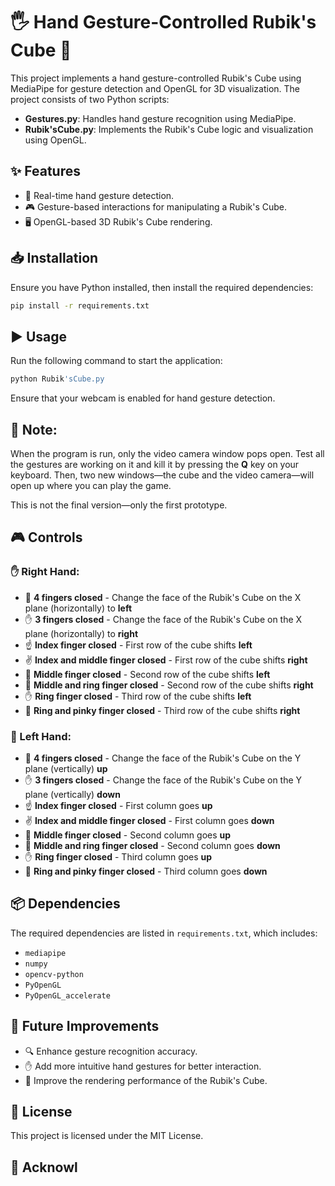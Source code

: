 # 🖐️ Hand Gesture-Controlled Rubik's Cube 🎲

This project implements a hand gesture-controlled Rubik's Cube using MediaPipe for gesture detection and OpenGL for 3D visualization. The project consists of two Python scripts:

- **Gestures.py**: Handles hand gesture recognition using MediaPipe.
- **Rubik'sCube.py**: Implements the Rubik's Cube logic and visualization using OpenGL.

## ✨ Features
- 🚀 Real-time hand gesture detection.
- 🎮 Gesture-based interactions for manipulating a Rubik's Cube.
- 🖥️ OpenGL-based 3D Rubik's Cube rendering.

## 📥 Installation
Ensure you have Python installed, then install the required dependencies:

```sh
pip install -r requirements.txt
```

## ▶️ Usage
Run the following command to start the application:

```sh
python Rubik'sCube.py
```

Ensure that your webcam is enabled for hand gesture detection.

## 📝 **Note:**
When the program is run, only the video camera window pops open. Test all the gestures are working on it and kill it by pressing the **Q** key on your keyboard. Then, two new windows—the cube and the video camera—will open up where you can play the game.

This is not the final version—only the first prototype.

## 🎮 Controls
### ✋ Right Hand:
- 🤚 **4 fingers closed** - Change the face of the Rubik's Cube on the X plane (horizontally) to **left**
- ✋ **3 fingers closed** - Change the face of the Rubik's Cube on the X plane (horizontally) to **right**
- ☝️ **Index finger closed** - First row of the cube shifts **left**
- ✌️ **Index and middle finger closed** - First row of the cube shifts **right**
- 🖕 **Middle finger closed** - Second row of the cube shifts **left**
- 🤟 **Middle and ring finger closed** - Second row of the cube shifts **right**
- ✋ **Ring finger closed** - Third row of the cube shifts **left**
- 🤞 **Ring and pinky finger closed** - Third row of the cube shifts **right**

### 🤚 Left Hand:
- 🤚 **4 fingers closed** - Change the face of the Rubik's Cube on the Y plane (vertically) **up**
- ✋ **3 fingers closed** - Change the face of the Rubik's Cube on the Y plane (vertically) **down**
- ☝️ **Index finger closed** - First column goes **up**
- ✌️ **Index and middle finger closed** - First column goes **down**
- 🖕 **Middle finger closed** - Second column goes **up**
- 🤟 **Middle and ring finger closed** - Second column goes **down**
- ✋ **Ring finger closed** - Third column goes **up**
- 🤞 **Ring and pinky finger closed** - Third column goes **down**

## 📦 Dependencies
The required dependencies are listed in `requirements.txt`, which includes:
- `mediapipe`
- `numpy`
- `opencv-python`
- `PyOpenGL`
- `PyOpenGL_accelerate`

## 🚀 Future Improvements
- 🔍 Enhance gesture recognition accuracy.
- ✋ Add more intuitive hand gestures for better interaction.
- 🎨 Improve the rendering performance of the Rubik's Cube.

## 📜 License
This project is licensed under the MIT License.

## 🙌 Acknowl
